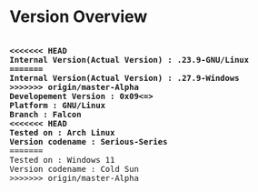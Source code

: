 # Version Overview

<pre>
<b>
<<<<<<< HEAD
Internal Version(Actual Version) : .23.9-GNU/Linux
=======
Internal Version(Actual Version) : .27.9-Windows
>>>>>>> origin/master-Alpha
Developement Version : 0x09<=>
Platform : GNU/Linux
Branch : Falcon
<<<<<<< HEAD
Tested on : Arch Linux
Version codename : Serious-Series</b>
=======
Tested on : Windows 11
Version codename : Cold Sun</b>
>>>>>>> origin/master-Alpha
</pre>
</b>
